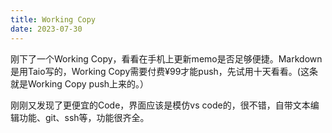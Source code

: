 ```yaml
---
title: Working Copy
date: 2023-07-30
---
```

刚下了一个Working Copy，看看在手机上更新memo是否足够便捷。Markdown是用Taio写的，Working Copy需要付费¥99才能push，先试用十天看看。(这条就是Working Copy push上来的。）

刚刚又发现了更便宜的Code，界面应该是模仿vs code的，很不错，自带文本编辑功能、git、ssh等，功能很齐全。